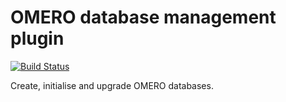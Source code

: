 # OMERO database management plugin
[![Build Status](https://travis-ci.com/manics/omero-cli-database.svg?branch=master)](https://travis-ci.com/manics/omero-cli-database)

Create, initialise and upgrade OMERO databases.
